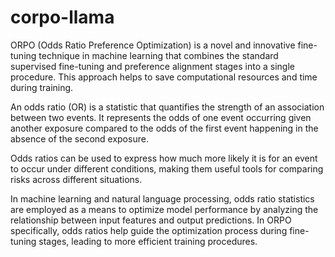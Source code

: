 # corpo-llama


ORPO (Odds Ratio Preference Optimization) is a novel and innovative fine-tuning technique in machine learning that combines the standard supervised fine-tuning and preference alignment stages into a single procedure. This approach helps to save computational resources and time during training.

An odds ratio (OR) is a statistic that quantifies the strength of an association between two events. It represents the odds of one event occurring given another exposure compared to the odds of the first event happening in the absence of the second exposure.

Odds ratios can be used to express how much more likely it is for an event to occur under different conditions, making them useful tools for comparing risks across different situations.

In machine learning and natural language processing, odds ratio statistics are employed as a means to optimize model performance by analyzing the relationship between input features and output predictions. In ORPO specifically, odds ratios help guide the optimization process during fine-tuning stages, leading to more efficient training procedures.